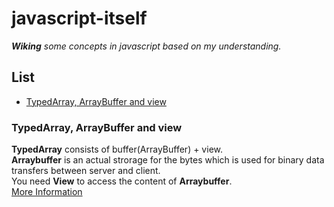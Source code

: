 # javascript-itself

*__Wiking__ some concepts in javascript based on my understanding.*

## List

* [TypedArray, ArrayBuffer and view](#typedarray-arraybuffer-and-view)

### TypedArray, ArrayBuffer and view

__TypedArray__ consists of buffer(ArrayBuffer) + view.  
__Arraybuffer__ is an actual strorage for the bytes which is used for binary data transfers between server and client.  
You need __View__ to access the content of __Arraybuffer__.  
[More Information](https://stackoverflow.com/questions/42416783/where-to-use-arraybuffer-vs-typed-array-in-javascript)
